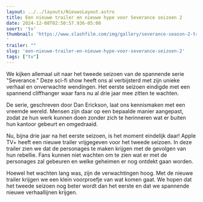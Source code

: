 ```yaml
---
layout: ../../layouts/NieuwsLayout.astro
title: Een nieuwe trailer en nieuwe hype voor Severance seizoen 2
date: 2024-12-08T02:50:57.936-05:00
soort: 'tv'
thumbnail: 'https://www.slashfilm.com/img/gallery/severance-season-2-trailer-reveals-the-consequences-of-that-cliffhanger-ending/l-intro-1733596586.jpg
'
trailer: ""
slug: 'een-nieuwe-trailer-en-nieuwe-hype-voor-severance-seizoen-2'
tags: ["tv"]
---
```


We kijken allemaal uit naar het tweede seizoen van de spannende serie
"Severance." Deze sci-fi show heeft ons al verbijsterd met zijn unieke verhaal
en onverwachte wendingen. Het eerste seizoen eindigde met een spannend
cliffhanger waar fans nu al drie jaar mee zitten te wachten.

De serie, geschreven door Dan Erickson, laat ons kennismaken met een vreemde
wereld. Mensen zijn daar op een bepaalde manier aangepast, zodat ze hun werk
kunnen doen zonder zich te herinneren wat er buiten hun kantoor gebeurt en
omgedraaid.

Nu, bijna drie jaar na het eerste seizoen, is het moment eindelijk daar! Apple
TV+ heeft een nieuwe trailer vrijgegeven voor het tweede seizoen. In deze
trailer zien we dat de personages te maken krijgen met de gevolgen van hun
rebellie. Fans kunnen niet wachten om te zien wat er met de personages zal
gebeuren en welke geheimen er nog ontdekt gaan worden.

Hoewel het wachten lang was, zijn de verwachtingen hoog. Met de nieuwe trailer
krijgen we een klein voorproefje van wat komen gaat. We hopen dat het tweede
seizoen nog beter wordt dan het eerste en dat we spannende nieuwe verhaallijnen
krijgen.